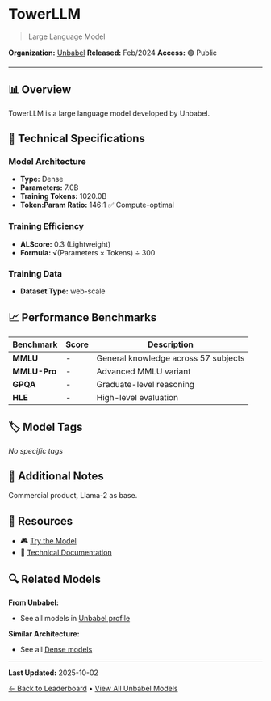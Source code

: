 # TowerLLM

> Large Language Model

**Organization:** [Unbabel](../../labs/unbabel.md)
**Released:** Feb/2024
**Access:** 🟢 Public

---

## 📊 Overview

TowerLLM is a large language model developed by Unbabel.

## 🔧 Technical Specifications

### Model Architecture
- **Type:** Dense
- **Parameters:** 7.0B
- **Training Tokens:** 1020.0B
- **Token:Param Ratio:** 146:1 ✅ Compute-optimal

### Training Efficiency
- **ALScore:** 0.3 (Lightweight)
- **Formula:** √(Parameters × Tokens) ÷ 300

### Training Data
- **Dataset Type:** web-scale

## 📈 Performance Benchmarks

| Benchmark | Score | Description |
|-----------|-------|-------------|
| **MMLU** | - | General knowledge across 57 subjects |
| **MMLU-Pro** | - | Advanced MMLU variant |
| **GPQA** | - | Graduate-level reasoning |
| **HLE** | - | High-level evaluation |

## 🏷️ Model Tags

_No specific tags_

## 📝 Additional Notes

Commercial product, Llama-2 as base.

## 🔗 Resources

- 🎮 [Try the Model](https://unbabel.com/meet-towerllm/)
- 📄 [Technical Documentation](https://arxiv.org/abs/2402.17733)

## 🔍 Related Models

**From Unbabel:**
- See all models in [Unbabel profile](../../labs/unbabel.md)

**Similar Architecture:**
- See all [Dense models](../../architectures/dense.md)

---

**Last Updated:** 2025-10-02

[← Back to Leaderboard](../../README.md) • [View All Unbabel Models](../../labs/unbabel.md)
